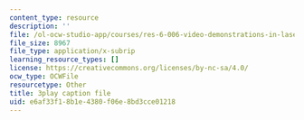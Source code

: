 ```yaml
---
content_type: resource
description: ''
file: /ol-ocw-studio-app/courses/res-6-006-video-demonstrations-in-lasers-and-optics-spring-2008/e6af33f18b1e4380f06e8bd3cce01218_45X0puB3YK0.srt
file_size: 8967
file_type: application/x-subrip
learning_resource_types: []
license: https://creativecommons.org/licenses/by-nc-sa/4.0/
ocw_type: OCWFile
resourcetype: Other
title: 3play caption file
uid: e6af33f1-8b1e-4380-f06e-8bd3cce01218
---
```

